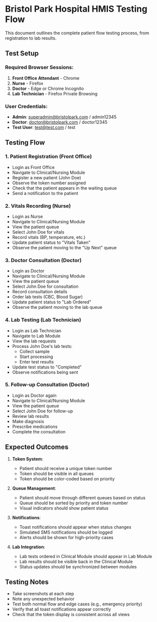# Bristol Park Hospital HMIS Testing Flow

This document outlines the complete patient flow testing process, from registration to lab results.

## Test Setup

### Required Browser Sessions:
1. **Front Office Attendant** - Chrome
2. **Nurse** - Firefox
3. **Doctor** - Edge or Chrome Incognito
4. **Lab Technician** - Firefox Private Browsing

### User Credentials:
- **Admin**: superadmin@bristolpark.com / admin12345
- **Doctor**: doctor@bristolpark.com / doctor12345
- **Test User**: test@test.com / test

## Testing Flow

### 1. Patient Registration (Front Office)
- Login as Front Office
- Navigate to Clinical/Nursing Module
- Register a new patient (John Doe)
- Observe the token number assigned
- Check that the patient appears in the waiting queue
- Send a notification to the patient

### 2. Vitals Recording (Nurse)
- Login as Nurse
- Navigate to Clinical/Nursing Module
- View the patient queue
- Select John Doe for vitals
- Record vitals (BP, temperature, etc.)
- Update patient status to "Vitals Taken"
- Observe the patient moving to the "Up Next" queue

### 3. Doctor Consultation (Doctor)
- Login as Doctor
- Navigate to Clinical/Nursing Module
- View the patient queue
- Select John Doe for consultation
- Record consultation details
- Order lab tests (CBC, Blood Sugar)
- Update patient status to "Lab Ordered"
- Observe the patient moving to the lab queue

### 4. Lab Testing (Lab Technician)
- Login as Lab Technician
- Navigate to Lab Module
- View the lab requests
- Process John Doe's lab tests:
  - Collect sample
  - Start processing
  - Enter test results
- Update test status to "Completed"
- Observe notifications being sent

### 5. Follow-up Consultation (Doctor)
- Login as Doctor again
- Navigate to Clinical/Nursing Module
- View the patient queue
- Select John Doe for follow-up
- Review lab results
- Make diagnosis
- Prescribe medications
- Complete the consultation

## Expected Outcomes

1. **Token System**:
   - Patient should receive a unique token number
   - Token should be visible in all queues
   - Token should be color-coded based on priority

2. **Queue Management**:
   - Patient should move through different queues based on status
   - Queue should be sorted by priority and token number
   - Visual indicators should show patient status

3. **Notifications**:
   - Toast notifications should appear when status changes
   - Simulated SMS notifications should be logged
   - Alerts should be shown for high-priority cases

4. **Lab Integration**:
   - Lab tests ordered in Clinical Module should appear in Lab Module
   - Lab results should be visible back in the Clinical Module
   - Status updates should be synchronized between modules

## Testing Notes

- Take screenshots at each step
- Note any unexpected behavior
- Test both normal flow and edge cases (e.g., emergency priority)
- Verify that all toast notifications appear correctly
- Check that the token display is consistent across all views
